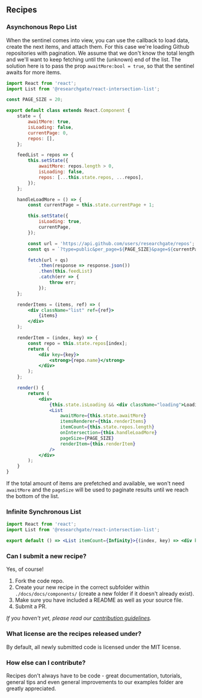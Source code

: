 ## Recipes

### Asynchonous Repo List

When the sentinel comes into view, you can use the callback to load data, create the next items, and attach them. For
this case we're loading Github repositories with pagination. We assume that we don't know the total length and we'll
want to keep fetching until the (unknown) end of the list. The solution here is to pass the prop `awaitMore:bool =
true`, so that the sentinel awaits for more items.

```jsx
import React from 'react';
import List from '@researchgate/react-intersection-list';

const PAGE_SIZE = 20;

export default class extends React.Component {
    state = {
        awaitMore: true,
        isLoading: false,
        currentPage: 0,
        repos: [],
    };

    feedList = repos => {
        this.setState({
            awaitMore: repos.length > 0,
            isLoading: false,
            repos: [...this.state.repos, ...repos],
        });
    };

    handleLoadMore = () => {
        const currentPage = this.state.currentPage + 1;

        this.setState({
            isLoading: true,
            currentPage,
        });

        const url = 'https://api.github.com/users/researchgate/repos';
        const qs = `?type=public&per_page=${PAGE_SIZE}&page=${currentPage}`;

        fetch(url + qs)
            .then(response => response.json())
            .then(this.feedList)
            .catch(err => {
                throw err;
            });
    };

    renderItems = (items, ref) => (
        <div className="list" ref={ref}>
            {items}
        </div>
    );

    renderItem = (index, key) => {
        const repo = this.state.repos[index];
        return (
            <div key={key}>
                <strong>{repo.name}</strong>
            </div>
        );
    };

    render() {
        return (
            <div>
                {this.state.isLoading && <div className="loading">Loading</div>}
                <List
                    awaitMore={this.state.awaitMore}
                    itemsRenderer={this.renderItems}
                    itemCount={this.state.repos.length}
                    onIntersection={this.handleLoadMore}
                    pageSize={PAGE_SIZE}
                    renderItem={this.renderItem}
                />
            </div>
        );
    }
}
```

If the total amount of items are prefetched and available, we won't need `awaitMore` and the `pageSize` will be used to
paginate results until we reach the bottom of the list.

### Infinite Synchronous List

```jsx
import React from 'react';
import List from '@researchgate/react-intersection-list';

export default () => <List itemCount={Infinity}>{(index, key) => <div key={key}>{index}</div>}</List>;
```

### Can I submit a new recipe?

Yes, of course!

1. Fork the code repo.
2. Create your new recipe in the correct subfolder within `./docs/docs/components/` (create a new folder if it doesn't
   already exist).
3. Make sure you have included a README as well as your source file.
4. Submit a PR.

_If you haven't yet, please read our
[contribution guidelines](https://github.com/researchgate/react-intersection-list/blob/master/.github/CONTRIBUTING.md)._

### What license are the recipes released under?

By default, all newly submitted code is licensed under the MIT license.

### How else can I contribute?

Recipes don't always have to be code - great documentation, tutorials, general tips and even general improvements to our
examples folder are greatly appreciated.

